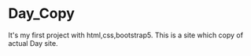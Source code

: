# Day_Copy
It's my first project with html,css,bootstrap5. This is a site which copy of actual Day site.
